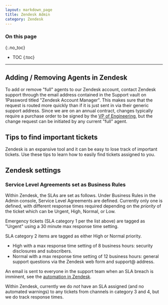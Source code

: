 ```yaml
---
layout: markdown_page
title: Zendesk Admin
category: Zendesk
---
```


### On this page
{:.no_toc}

- TOC
{:toc}

----

## Adding / Removing Agents in Zendesk

To add or remove "full" agents to our Zendesk account, contact Zendesk support through the email address contained in the Support vault on 1Password titled "Zendesk Account Manager". This makes sure that the request is routed more quickly than if it is just sent in via their generic support address. Since we are on an annual contract, changes typically require a purchase order to be signed by the [VP of Engineering](/jobs/vp-of-engineering), but the change request can be initiated by any current "full" agent.

## Tips to find important tickets

Zendesk is an expansive tool and it can be easy to lose track of important
tickets. Use these tips to learn how to easily find tickets assigned
to you.

## Zendesk settings

### Service Level Agreements set as Business Rules

Within Zendesk, the SLAs are set as follows. Under Business Rules in the Admin console,
Service Level Agreements are defined. Currently only one is defined, with different response times
required depending on the _priority_  of the ticket which can be Urgent, High, Normal, or Low.

Emergency tickets (SLA category 1 per the list above) are tagged as "Urgent" using a 30 minute max response time setting.

SLA category 2 items are tagged as either High or Normal priority.

- High with a max response time setting of 8 business hours: security disclosures and subscribers.
- Normal with a max response time setting of 12 business hours: general support questions via the Zendesk web form and support@ address.

An email is sent to everyone in the support team when an SLA breach is imminent, see
the [automation in Zendesk](https://gitlab.Zendesk.com/agent/admin/automations/edit/80833987).

Within Zendesk, currently we do _not_ have an SLA assigned (and no automated warnings)
to any tickets from channels in category 3 and 4, but we do track response times.
